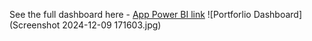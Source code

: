 See the full dashboard here - [App Power BI link](https://app.powerbi.com/reportEmbed?reportId=35204b1e-f958-474f-90dd-4c715e7ae595&autoAuth=true&ctid=a9dedd39-7d9b-47d8-85eb-746253d26181)
![Portforlio Dashboard](Screenshot 2024-12-09 171603.jpg)
